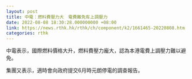 ```yaml
---
layout: post
title: 中電：燃料費壓力大　電費難免有上調壓力
date: 2022-08-08 18:30:28.000000000 +08:00
link: https://news.rthk.hk/rthk/ch/component/k2/1661465-20220808.htm
categories: rthk
---
```


中電表示，國際燃料價格大升，燃料費壓力龐大，認為本港電費上調壓力難以避免。

集團又表示，適時會向政府提交6月時元朗停電的調查報告。

